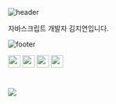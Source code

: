 ![header](https://capsule-render.vercel.app/api?type=waving&color=timeGradient&height=60&section=header&Align=50&fontSize=60)
<div>자바스크립트 개발자 김지연입니다. </div>

![footer](https://capsule-render.vercel.app/api?type=waving&color=timeGradient&height=60&section=footer)

<img src="https://img.shields.io/badge/-JavaScript-202020?style=for-the-badge&logo=javascript" height="25" /> <img src="https://img.shields.io/badge/-TypeScript-202020?style=for-the-badge&logo=typescript" height="25" /> <img src="https://img.shields.io/badge/-React-202020?style=for-the-badge&logo=react" height="25" /> <img src="https://img.shields.io/badge/-Tailwind-202020?style=for-the-badge&logo=tailwindcss" height="25" /> 




# 

<p >
	

  <a href='https://hits.seeyoufarm.com' style="text-decoration: none; color: inherit;">
  <img src="https://hits.seeyoufarm.com/api/count/incr/badge.svg?url=https%3A%2F%2Fgithub.com%2Fjiyeon2536%2Fhit-counter&count_bg=%233BB86F&title_bg=%2375C088&icon=&icon_color=%23490F0F&title=hits&edge_flat=false" />
</a>
</p>
  



<!--
<div align=center></div>

![Jiyeon's Top Langs](https://github-readme-stats.vercel.app/api/top-langs/?username=jiyeon2536&layout=compact&theme=gotham)  

![header](https://capsule-render.vercel.app/api?type=waving&color=timeGradient&height=150&section=header&Align=50&descSize=15&fontSize=60)
![footer](https://capsule-render.vercel.app/api?type=waving&color=timeGradient&height=150&section=footer)
[![Jiyeon's Solved.ac Profile](http://mazassumnida.wtf/api/v2/generate_badge?boj=jiyeon2536)](https://solved.ac/jiyeon2536/)     

<a href="mailto:arlettevarda@gmail.com" style="text-decoration: none; color: inherit;">
	<img src="https://img.shields.io/badge/-gmail-202020?style=for-the-badge&logo=gmail" height="25" />
</a>

<img src="https://img.shields.io/badge/BOOTSTRAP-7952B3?style=for-the-badge&logo=bootstrap&logoColor=white"><img src="https://img.shields.io/badge/VUETIFY-1867C0?style=for-the-badge&logo=vuetify&logoColor=white">  

**jiyeon2536/jiyeon2536** is a ✨ _special_ ✨ repository because its `README.md` (this file) appears on your GitHub profile.
[![Hits](https://hits.seeyoufarm.com/api/count/incr/badge.svg?url=https%3A%2F%2Fgithub.com%2Fjiyeon2536%2Fhit-counter&count_bg=%233BB86F&title_bg=%2375C088&icon=&icon_color=%23490F0F&title=hits&edge_flat=false)](https://hits.seeyoufarm.com)  

Here are some ideas to get you started:

- 🔭 I’m currently working on ...
- 🌱 I’m currently learning ...
- 👯 I’m looking to collaborate on ...
- 🤔 I’m looking for help with ...
- 💬 Ask me about ...
- 📫 How to reach me: ...
- 😄 Pronouns: ...
- ⚡ Fun fact: ...

#




<p align="center">
	<a href="https://github.com/anuraghazra/github-readme-stats">
		<img src="https://github-readme-stats.vercel.app/api?username=jiyeon2536&show_icons=true&theme=gotham" style="height: 180px;"/>
  </a>
	<a href="https://solved.ac/jiyeon2536/">
		<img src="http://mazassumnida.wtf/api/v2/generate_badge?boj=jiyeon2536" style="height: 180px;"/>
  </a>
</p>


### 최근 진행한 프로젝트
<table>
  <thead align="center">
    <tr border: none;>
      <td><b>프로젝트</b></td>
      <td><b>역할</b></td>
      <td><b>기간</b></td>
      <td><b>수상</b></td>
    </tr>
  </thead>
  <tbody>
	   <tr>
      <td>온라인 알고리즘 스터디 통합 관리 플랫폼 <br/>
	      <a href="https://github.com/jiyeon2536/AlgoWithMe" style="color: white;">
	      	<b>ALGOWITHME 알고위드미</b>
	      </a>
      </td>
      <td>프론트엔드 개발</td>
      <td>2024.04.08 ~ 05.20</td>
      <td></td>
    </tr>
    <tr>
      <td>친구 놀리기 SNS <br/>
	      <a href="https://github.com/jiyeon2536/kkakka" style="color: white;">
		      <b>KKAKKA 까까</b>
	      </a>
      </td>
      <td>프론트엔드 개발, 서기</td>
      <td>2024.01.08 ~ 02.16</td>
      <td>SSAFY 공통 프로젝트 우수상 🥈</td>
    </tr>
	<tr>
      <td>금융정보 서비스 <br/>
	      <a href="https://github.com/jiyeon2536/project-capybara">
		      <b> CAPYBARA 카피바라 </b> 
	      </a>
      </td>
      <td>프론트엔드 개발</td>
      <td>2023.11.15 ~ 11.24</td>
      <td>SSAFY 관통 프로젝트 우수상 🥈</td>
    </tr>
  </tbody>
</table>

#
 

### 기술
<table>
	<thead>
		<tr border: none;>
		<td><b>주로 사용하는 언어</b></td>
		</tr>
	</thead>
	 <tbody>
		 <tr>
			<td>
				<img src="https://img.shields.io/badge/-JavaScript-202020?style=for-the-badge&logo=javascript" height="25" />
				<img src="https://img.shields.io/badge/-TypeScript-202020?style=for-the-badge&logo=typescript" height="25" />
				<img src="https://img.shields.io/badge/-Python-202020?style=for-the-badge&logo=python" height="25" />
				<img src="https://img.shields.io/badge/-HTML5-202020?style=for-the-badge&logo=html5" height="25" />
				<img src="https://img.shields.io/badge/-CSS3-202020?style=for-the-badge&logo=css3" height="25" />
			</td>
		 </tr>
	 </tbody>
</table>



<table>
	<thead>
		<tr border: none;>
		<td><b>프로젝트에 사용한 라이브러리 & 프레임워크</b></td>
		</tr>
	</thead>
	 <tbody>
		 <tr>
			<td>
			  <img src="https://img.shields.io/badge/-React-202020?style=for-the-badge&logo=react" height="25" />
			  <img src="https://img.shields.io/badge/-Vue.js-202020?style=for-the-badge&logo=vue.js" height="25" />
			<img src="https://img.shields.io/badge/-Tailwind-202020?style=for-the-badge&logo=tailwindcss" height="25" />
			  <img src="https://img.shields.io/badge/-React_Query-202020?style=for-the-badge&logo=reactquery" height="25" />
			<img src="https://img.shields.io/badge/-SCSS-202020?style=for-the-badge&logo=sass" height="25" />
   <img src="https://img.shields.io/badge/-Python-202020?style=for-the-badge&logo=python" height="25" />

			</td>
		 </tr>
	 </tbody>
</table>

<table>
	<thead>
		<tr border: none;>
			<td><b>학습 중인 라이브러리 & 프레임워크</b></td>
		</tr>
	</thead>
 <tbody>
	 <tr>
		<td>
			<img src="https://img.shields.io/badge/-Next.js-202020?style=for-the-badge&logo=next.js" height="25" />
		  <img src="https://img.shields.io/badge/-Django-202020?style=for-the-badge&logo=django" height="25" />
		<img src="https://img.shields.io/badge/-Zustand-202020?style=for-the-badge&logo=zustand" height="25" />
		</td>
	 </tr>
 </tbody>
</table>

<table>
	<thead>
		<tr border: none;>
			<td><b>프로젝트 관리 & 협업 툴</b></td>
		</tr>
	</thead>
 <tbody>
	 <tr>
		<td>
			<img src="https://img.shields.io/badge/-GitHub-202020?style=for-the-badge&logo=github" height="25" />
			<img src="https://img.shields.io/badge/-Jira-202020?style=for-the-badge&logo=jira" height="25" />
			<img src="https://img.shields.io/badge/-Figma-202020?style=for-the-badge&logo=figma" height="25" />
			<img src="https://img.shields.io/badge/-GitLab-202020?style=for-the-badge&logo=gitlab" height="25" />
			<img src="https://img.shields.io/badge/-Notion-202020?style=for-the-badge&logo=notion" height="25" />
			<img src="https://img.shields.io/badge/-Mattermost-202020?style=for-the-badge&logo=mattermost" height="25" />
		</td>
	 </tr>
 </tbody>
</table>


-->

